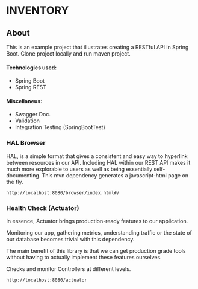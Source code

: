 # INVENTORY


## About

This is an example project that illustrates creating a RESTful API in Spring Boot.
Clone project locally and run maven project.

#### Technologies used:

- Spring Boot
- Spring REST

#### Miscellaneus:
 
- Swagger Doc.
- Validation
- Integration Testing (SpringBootTest)

    
### HAL Browser
HAL, is a simple format that gives a consistent and easy way to hyperlink between resources in our API. 
Including HAL within our REST API makes it much more explorable to users as well as being essentially self-documenting.
This mvn dependency generates a javascript-html page on the fly.

    http://localhost:8080/browser/index.html#/


### Health Check (Actuator)
In essence, Actuator brings production-ready features to our application.

Monitoring our app, gathering metrics, understanding traffic or the state of our database becomes trivial with this dependency.

The main benefit of this library is that we can get production grade tools without having to actually implement these features ourselves.

Checks and monitor Controllers at different levels.

    http://localhost:8080/actuator



